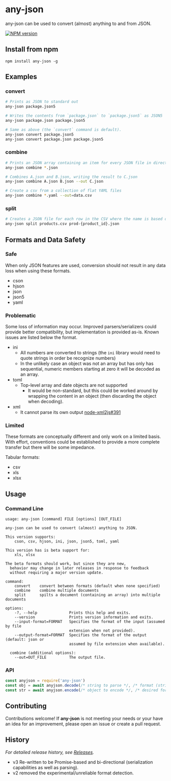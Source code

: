 # any-json

any-json can be used to convert (almost) anything to and from JSON.

[![NPM version](https://img.shields.io/npm/v/any-json.svg?style=flat-square)](http://www.npmjs.com/package/any-json)

## Install from npm

```
npm install any-json -g
```

## Examples

### convert

```bash
# Prints as JSON to standard out
any-json package.json5

# Writes the contents from `package.json` to `package.json5` as JSON5
any-json package.json package.json5

# Same as above (the `convert` command is default).
any-json convert package.json5
any-json convert package.json package.json5
```

### combine

```bash
# Prints an JSON array containing an item for every JSON file in directory
any-json combine *.json

# Combines A.json and B.json, writing the result to C.json
any-json combine A.json B.json --out C.json

# Create a csv from a collection of flat YAML files
any-json combine *.yaml --out=data.csv
```

### split

```bash
# Creates a JSON file for each row in the CSV where the name is based on the `product_id` column
any-json split products.csv prod-{product_id}.json
```

## Formats and Data Safety

### Safe

When only JSON features are used, conversion should not result in any data loss when using these formats.

- cson
- hjson
- json
- json5
- yaml

### Problematic

Some loss of information may occur.  Improved parsers/serializers could provide better compatibility, but implementation is provided as-is.  Known issues are listed below the format.

- ini
  - All numbers are converted to strings (the `ini` library would need to quote strings in order be recognize numbers)
  - In the unlikely case an object was not an array but has only has sequential, numeric members starting at zero it will be decoded as an array.
- toml
  - Top-level array and date objects are not supported
    - It would be non-standard, but this could be worked around by wrapping the content in an object (then discarding the object when decoding).
- xml
  - It cannot parse its own output [node-xml2js#391](https://github.com/Leonidas-from-XIV/node-xml2js/issues/391)

### Limited

These formats are conceptually different and only work on a limited basis.  With effort, conventions could be established to provide a more complete transfer but there will be some impedance.

Tabular formats:
- csv
- xls
- xlsx

## Usage

### Command Line

```
usage: any-json [command] FILE [options] [OUT_FILE]

any-json can be used to convert (almost) anything to JSON.

This version supports:
    cson, csv, hjson, ini, json, json5, toml, yaml

This version has is beta support for:
    xls, xlsx

The beta formats should work, but since they are new,
  behavior may change in later releases in response to feedback
  without requiring a major version update.

command:
    convert    convert between formats (default when none specified)
    combine    combine multiple documents
    split      spilts a document (containing an array) into multiple documents

options:
    -?, --help              Prints this help and exits.
    --version               Prints version information and exits.
    --input-format=FORMAT   Specifies the format of the input (assumed by file
                            extension when not provided).
    --output-format=FORMAT  Specifies the format of the output (default: json or
                            assumed by file extension when available).

  combine (additional options):
    --out=OUT_FILE          The output file.
```

### API

```js
const anyjson = require('any-json')
const obj = await anyjson.decode(/* string to parse */, /* format (string) */)
const str = await anyjson.encode(/* object to encode */, /* desired format (string) */)
```

## Contributing

Contributions welcome!  If **any-json** is not meeting your needs or your have an idea for an improvement, please open an issue or create a pull request.

## History

_For detailed release history, see [Releases](https://github.com/any-json/any-json/releases)._

- v3 Re-written to be Promise-based and bi-directional (serialization capabilities as well as parsing).
- v2 removed the experimental/unreliable format detection.
